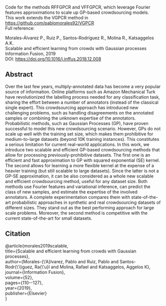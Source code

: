 Code for the methods RFFGPCR and VFFGPCR, which leverage Fourier features approximations to scale up GP-based crowdsourcing models.\
This work extends the VGPCR method in https://github.com/pablomorales92/VGPCR \
Full reference:

Morales-Álvarez P., Ruiz P., Santos-Rodríguez R., Molina R., Katsaggelos A.K.\
Scalable and efficient learning from crowds with Gaussian processes\
Information Fusion, 2019\
DOI: https://doi.org/10.1016/j.inffus.2018.12.008

## Abstract
Over the last few years, multiply-annotated data has become a very popular source of information. Online platforms such as Amazon Mechanical Turk have revolutionized the labelling process needed for any classification task, sharing the effort between a number of annotators (instead of the classical single expert). This crowdsourcing approach has introduced new challenging problems, such as handling disagreements on the annotated samples or combining the unknown expertise of the annotators. Probabilistic methods, such as Gaussian Processes (GP), have proven successful to model this new crowdsourcing scenario. However, GPs do not scale up well with the training set size, which makes them prohibitive for medium-to-large datasets (beyond 10K training instances). This constitutes a serious limitation for current real-world applications. In this work, we introduce two scalable and efficient GP-based crowdsourcing methods that allow for processing previously-prohibitive datasets. The first one is an efficient and fast approximation to GP with squared exponential (SE) kernel. The second allows for learning a more flexible kernel at the expense of a heavier training (but still scalable to large datasets). Since the latter is not a GP-SE approximation, it can be also considered as a whole new scalable and efficient crowdsourcing method, useful for any dataset size. Both methods use Fourier features and variational inference, can predict the class of new samples, and estimate the expertise of the involved annotators. A complete experimentation compares them with state-of-the-art probabilistic approaches in synthetic and real crowdsourcing datasets of different sizes. They stand out as the best performing approach for large scale problems. Moreover, the second method is competitive with the current state-of-the-art for small datasets.

## Citation
@article{morales2019scalable,\
  title={Scalable and efficient learning from crowds with Gaussian processes},\
  author={Morales-{\\'A}lvarez, Pablo and Ruiz, Pablo and Santos-Rodr{\\'i}guez, Ra{\\'u}l and Molina, Rafael and Katsaggelos, Aggelos K},\
  journal={Information Fusion},\
  volume={52},\
  pages={110--127},\
  year={2019},\
  publisher={Elsevier}\
}
